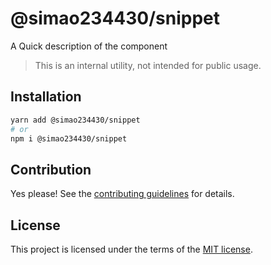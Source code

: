 # @simao234430/snippet

A Quick description of the component

> This is an internal utility, not intended for public usage.

## Installation

```sh
yarn add @simao234430/snippet
# or
npm i @simao234430/snippet
```

## Contribution

Yes please! See the
[contributing guidelines](https://github.com/xiaosimao123/yooui/blob/master/CONTRIBUTING.md)
for details.

## License

This project is licensed under the terms of the
[MIT license](https://github.com/xiaosimao123/yooui/blob/master/LICENSE).
